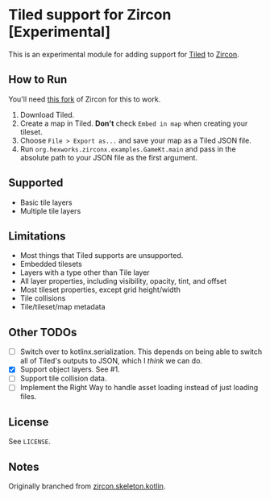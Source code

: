 # Tiled support for Zircon [Experimental]

This is an experimental module for adding support for [Tiled](https://www.mapeditor.org/) to 
[Zircon](https://github.com/Hexworks/zircon).

## How to Run

You'll need [this fork](https://github.com/nanodeath/zircon/tree/tiled) of Zircon for this to work.

1. Download Tiled.
1. Create a map in Tiled. **Don't** check `Embed in map` when creating your tileset.
1. Choose `File > Export as...` and save your map as a Tiled JSON file.
1. Run `org.hexworks.zirconx.examples.GameKt.main` and pass in the absolute path to your JSON file as the first argument.

## Supported
* Basic tile layers
* Multiple tile layers

## Limitations

* Most things that Tiled supports are unsupported.
* Embedded tilesets
* Layers with a type other than Tile layer
* All layer properties, including visibility, opacity, tint, and offset
* Most tileset properties, except grid height/width
* Tile collisions
* Tile/tileset/map metadata

## Other TODOs

* [ ] Switch over to kotlinx.serialization. This depends on being able to switch all of Tiled's outputs to JSON, which
I _think_ we can do.
* [x] Support object layers. See #1.
* [ ] Support tile collision data.
* [ ] Implement the Right Way to handle asset loading instead of just loading files.

## License

See `LICENSE`.

## Notes

Originally branched from [zircon.skeleton.kotlin](https://github.com/Hexworks/zircon.skeleton.kotlin).